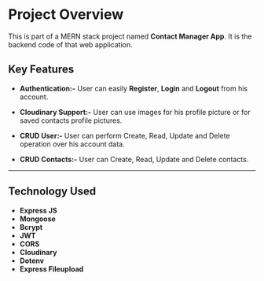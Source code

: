 # **Project Overview** 

This is part of a MERN stack project named **Contact Manager App**. It is the backend code of that web application.

## **Key Features**

- **Authentication:-** User can easily **Register**, **Login** and **Logout** from his account.

- **Cloudinary Support:-** User can use images for his profile picture or for saved contacts profile pictures.

- **CRUD User:-** User can perform Create, Read, Update and Delete operation over his account data.

- **CRUD Contacts:-** User can Create, Read, Update and Delete contacts.

---

## **Technology Used**

- **Express JS**
- **Mongoose**
- **Bcrypt**
- **JWT**
- **CORS**
- **Cloudinary**
- **Dotenv**
- **Express Fileupload**

